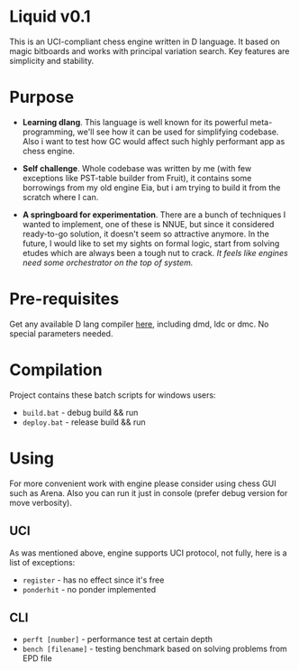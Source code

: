 # Liquid v0.1

This is an UCI-compliant chess engine written in D language. It based on magic bitboards and works with principal variation search. Key features are simplicity and stability.

# Purpose

- **Learning dlang**. This language is well known for its powerful meta-programming, we'll see how it can be used for simplifying codebase. Also i want to test how GC would affect such highly performant app as chess engine.

- **Self challenge**. Whole codebase was written by me (with few exceptions like PST-table builder from Fruit), it contains some borrowings from my old engine Eia, but i am trying to build it from the scratch where I can.

- **A springboard for experimentation**. There are a bunch of techniques I wanted to implement, one of these is NNUE, but since it considered ready-to-go solution, it doesn't seem so attractive anymore. In the future, I would like to set my sights on formal logic, start from solving etudes which are always been a tough nut to crack. *It feels like engines need some orchestrator on the top of system.*

# Pre-requisites

Get any available D lang compiler [here](https://dlang.org/download.html), including dmd, ldc or dmc. No special parameters needed.

# Compilation

Project contains these batch scripts for windows users:

- `build.bat`  - debug build && run
- `deploy.bat` - release build && run

# Using

For more convenient work with engine please consider using chess GUI such as Arena. Also you can run it just in console (prefer debug version for move verbosity).

## UCI

As was mentioned above, engine supports UCI protocol, not fully, here is a list of exceptions:

-  `register` - has no effect since it's free
-  `ponderhit` - no ponder implemented

## CLI

-  `perft [number]` - performance test at certain depth
-  `bench [filename]` - testing benchmark based on solving problems from EPD file
